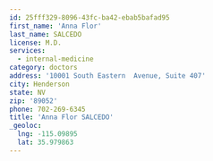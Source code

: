 ```yaml
---
id: 25fff329-8096-43fc-ba42-ebab5bafad95
first_name: 'Anna Flor'
last_name: SALCEDO
license: M.D.
services:
  - internal-medicine
category: doctors
address: '10001 South Eastern  Avenue, Suite 407'
city: Henderson
state: NV
zip: '89052'
phone: 702-269-6345
title: 'Anna Flor SALCEDO'
_geoloc:
  lng: -115.09895
  lat: 35.979863
---
```

